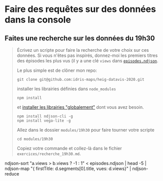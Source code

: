 # Faire des requêtes sur des données dans la console

## Faites une recherche sur les données du 19h30

> Écrivez un scripte pour faire la recherche de votre choix sur ces  données. Si vous n'êtes pas inspirés, donnez-moi les premiers titres des épisodes les plus vus (il y a une clé `views` dans [`episodes.ndjson`](https://github.com/idris-maps/heig-datavis-2020/blob/master/modules/19h30/episodes.ndjson).
>
> Le plus simple est de clôner mon repo:
>
> ```
> git clone git@github.com:idris-maps/heig-datavis-2020.git
> ```
>
> installer les librairies définies dans `node_modules`
>
> ```
> npm install
> ```
>
> et [installer les librairies "globalement"](https://github.com/idris-maps/heig-datavis-2020/blob/master/modules/19h30/donnees.md#point_up-installer-une-librairie-globalement) dont vous avez besoin.
>
> ```
> npm install ndjson-cli -g
> npm install vega-lite -g
> ```
>
> Allez dans le dossier `modules/19h30` pour faire tourner votre scripte
>
> ```
> cd modules/19h30
> ```
>
> Copiez votre commande et collez-là dans le fichier `exercices/recherche_19h30.md`.

ndjson-sort "a.views > b.views ? -1 : 1" < episodes.ndjson | head -5 | ndjson-map "{ firstTitle: d.segments[0].title, vues: d.views}" | ndjson-reduce